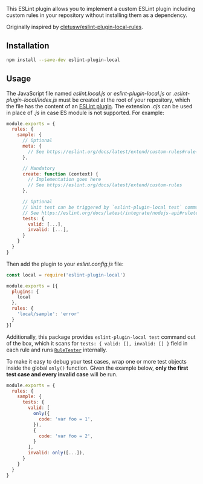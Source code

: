 This ESLint plugin allows you to implement a custom ESLint plugin including custom rules in your repository without installing them as a dependency.

Originally inspired by [cletusw/eslint-plugin-local-rules](https://github.com/cletusw/eslint-plugin-local-rules).

## Installation

```sh
npm install --save-dev eslint-plugin-local
```

## Usage

The JavaScript file named _eslint.local.js_ or _eslint-plugin-local.js_ or _.eslint-plugin-local/index.js_ must be created at the root of your repository, which the file has the content of an [ESLint plugin](https://eslint.org/docs/latest/extend/plugins). The extension _.cjs_ can be used in place of _.js_ in case ES module is not supported. For example:

```js
module.exports = {
  rules: {
    sample: {
      // Optional
      meta: {
        // See https://eslint.org/docs/latest/extend/custom-rules#rule-structure
      },

      // Mandatory
      create: function (context) {
        // Implementation goes here
        // See https://eslint.org/docs/latest/extend/custom-rules
      },

      // Optional
      // Unit test can be triggered by `eslint-plugin-local test` command
      // See https://eslint.org/docs/latest/integrate/nodejs-api#ruletester
      tests: {
        valid: [...],
        invalid: [...],
      }
    }
  }
}
```

Then add the plugin to your _eslint.config.js_ file:

```js
const local = require('eslint-plugin-local')

module.exports = [{
  plugins: {
    local
  },
  rules: {
    'local/sample': 'error'
  }
}]
```

Additionally, this package provides `eslint-plugin-local test` command out of the box, which it scans for `tests: { valid: [], invalid: [] }` field in each rule and runs [`RuleTester`](https://eslint.org/docs/latest/extend/custom-rules#rule-unit-tests) internally.

To make it easy to debug your test cases, wrap one or more test objects inside the global `only()` function. Given the example below, **only the first test case and every invalid case** will be run.

```js
module.exports = {
  rules: {
    sample: {
      tests: {
        valid: [
          only({
            code: 'var foo = 1',
          }),
          {
            code: 'var foo = 2',
          }
        ],
        invalid: only([...]),
      }
    }
  }
}
```